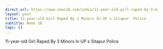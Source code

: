 ```yaml
---
direct_url: https://www.news18.com/india/11-year-old-girl-raped-by-3-minors-in-ups-sitapur-police-8904950.html
layout: post
title: 11-year-old Girl Raped By 3 Minors In UP s Sitapur  Police
subtitle: News 18
tags: []
---
```


11-year-old Girl Raped By 3 Minors In UP s Sitapur  Police
